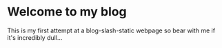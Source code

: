# Welcome to my blog

This is my first attempt at a blog-slash-static webpage so bear with me if it's incredibly dull...
